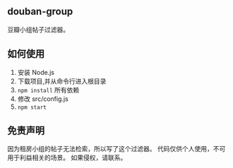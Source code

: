 ## douban-group

豆瓣小组帖子过滤器。

## 如何使用

1. 安装 Node.js
2. 下载项目,并从命令行进入根目录
3. `npm install` 所有依赖
4. 修改 src/config.js
5. `npm start`

## 免责声明

因为租房小组的帖子无法检索，所以写了这个过滤器。
代码仅供个人使用，不可用于利益相关的场景。
如果侵权，请联系。
